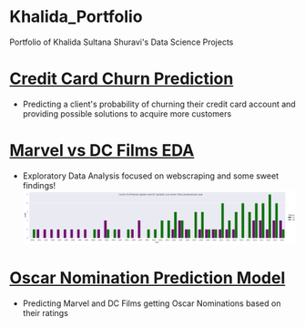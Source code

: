 # Khalida_Portfolio
Portfolio of Khalida Sultana Shuravi's Data Science Projects

# [Credit Card Churn Prediction](https://github.com/kshuravi/Credit_Card_Churn_Prediction)
* Predicting a client's probability of churning their credit card account and providing possible solutions to acquire more customers

# [Marvel vs DC Films EDA](https://github.com/kshuravi/Marvel_vs_DC_Film_EDA)
* Exploratory Data Analysis focused on webscraping and some sweet findings!
![](images/Marvel%20vs%20DC.png)

# [Oscar Nomination Prediction Model](https://github.com/kshuravi/Oscar_Nomination_Prediction_Model)
* Predicting Marvel and DC Films getting Oscar Nominations based on their ratings
